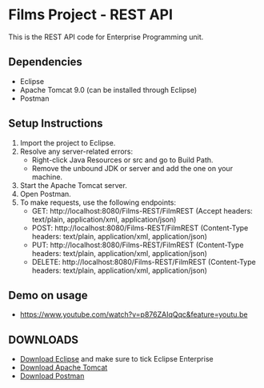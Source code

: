 # Films Project - REST API
This is the REST API code for Enterprise Programming unit.

## Dependencies 
- Eclipse 
- Apache Tomcat 9.0 (can be installed through Eclipse)
- Postman 

## Setup Instructions
1. Import the project to Eclipse.
2. Resolve any server-related errors:
     - Right-click Java Resources or src and go to Build Path.
     - Remove the unbound JDK or server and add the one on your machine.
3. Start the Apache Tomcat server.
4. Open Postman.
5. To make requests, use the following endpoints:
   - GET: http://localhost:8080/Films-REST/FilmREST (Accept headers: text/plain, application/xml, application/json)
   - POST: http://localhost:8080/Films-REST/FilmREST (Content-Type headers: text/plain, application/xml, application/json)
   - PUT: http://localhost:8080/Films-REST/FilmREST (Content-Type headers: text/plain, application/xml, application/json)
   - DELETE: http://localhost:8080/Films-REST/FilmREST (Content-Type headers: text/plain, application/xml, application/json)
## Demo on usage
- https://www.youtube.com/watch?v=p876ZAIqQqc&feature=youtu.be

## DOWNLOADS
- [Download Eclipse](https://www.eclipse.org/downloads/) and make sure to tick Eclipse Enterprise
- [Download Apache Tomcat](https://tomcat.apache.org/download-90.cgi)
- [Download Postman](https://www.postman.com/downloads/)
